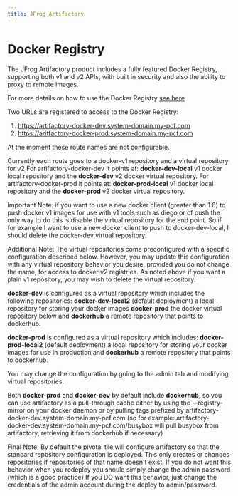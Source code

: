 ```yaml
---
title: JFrog Artifactory
---
```


# Docker Registry

The JFrog Artifactory product includes a fully featured Docker Registry, supporting both v1 and v2 APIs, with built in security and also the ability to proxy to remote images.

For more details on how to use the Docker Registry [see here](https://www.jfrog.com/confluence/display/RTF/Docker+Repositories)

Two URLs are registered to access to the Docker Registry:

1. https://artifactory-docker-dev.system-domain.my-pcf.com
1. https://aritfactory-docker-prod.system-domain.my-pcf.com

At the moment these route names are not configurable. 

Currently each route goes to a docker-v1 repository and a virtual repository for v2
For artifactory-docker-dev it points at: <strong>docker-dev-local</strong> v1 docker local repository and the <strong>docker-dev</strong> v2 docker virtual repository.
For artifactory-docker-prod it points at: <strong>docker-prod-local</strong> v1 docker local repository and the <strong>docker-prod</strong> v2 docker virtual repository.

Important Note: if you want to use a new docker client (greater than 1.6) to push docker v1 images for use with v1 tools such as diego or cf push the only way to do this is disable the virtual repository for the end point.  So if for example I want to use a new docker client to push to docker-dev-local, I should delete the docker-dev virtual repository.

Additional Note:  The virtual repositories come preconfigured with a specific configuration described below.  However, you may update this configuration with any virtual repository behavior you desire, provided you do not change the name, for access to docker v2 registries.  As noted above if you want a plain v1 repository, you may wish to delete the virtual repository.

<strong>docker-dev</strong> is configured as a virtual repository which includes the following repositories:
<strong>docker-dev-local2</strong> (default deployment) a local repository for storing your docker images
<strong>docker-prod</strong> the docker virtual repository below
and <strong>dockerhub</strong> a remote repository that points to dockerhub.

<strong>docker-prod</strong> is configured as a virtual repository which includes:
<strong>docker-prod-local2</strong> (default deployment) a local repository for storing your docker images for use in production
and <strong>dockerhub</strong> a remote repository that points to dockerhub.

You may change the configuration by going to the admin tab and modifying virtual repositories.

Both <strong>docker-prod</strong> and <strong>docker-dev</strong> by default include <strong>dockerhub</strong>, so you can use artifactory as a pull-through cache either by using the --registry-mirror on your docker daemon or by pulling tags prefixed by artifactory-docker-dev.system-domain.my-pcf.com (so for example: artifactory-docker-dev.system-domain.my-pcf.com/busybox will pull busybox from artifactory, retrieving it from dockerhub if necessary)

Final Note:  By default the pivotal tile will configure artifactory so that the standard repository configuration is deployed.  This only creates or changes repositories if repositories of that name doesn't exist.  If you do not want this behavior when you redeploy you should simply change the admin password (which is a good practice)  If you DO want this behavior, just change the credentials of the admin account during the deploy to admin/password.
